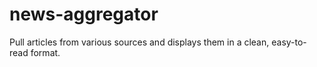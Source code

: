 # news-aggregator
Pull articles from various sources and displays them in a clean, easy-to-read format.
